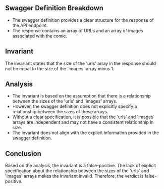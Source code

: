 ## Swagger Definition Breakdown
- The swagger definition provides a clear structure for the response of the API endpoint.
- The response contains an array of URLs and an array of images associated with the comic.

## Invariant
The invariant states that the size of the 'urls' array in the response should not be equal to the size of the 'images' array minus 1.

## Analysis
- The invariant is based on the assumption that there is a relationship between the sizes of the 'urls' and 'images' arrays.
- However, the swagger definition does not explicitly specify a relationship between the sizes of these arrays.
- Without a clear specification, it is possible that the 'urls' and 'images' arrays are independent and may not have a consistent relationship in size.
- The invariant does not align with the explicit information provided in the swagger definition.

## Conclusion
Based on the analysis, the invariant is a false-positive. The lack of explicit specification about the relationship between the sizes of the 'urls' and 'images' arrays makes the invariant invalid. Therefore, the verdict is false-positive.
